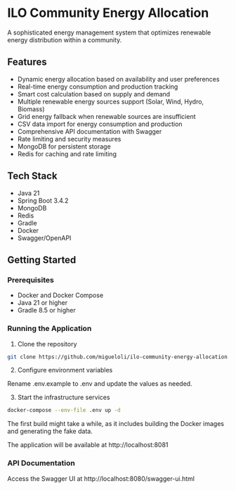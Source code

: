 # ILO Community Energy Allocation

A sophisticated energy management system that optimizes renewable energy distribution within a community.

## Features

- Dynamic energy allocation based on availability and user preferences
- Real-time energy consumption and production tracking
- Smart cost calculation based on supply and demand
- Multiple renewable energy sources support (Solar, Wind, Hydro, Biomass)
- Grid energy fallback when renewable sources are insufficient
- CSV data import for energy consumption and production
- Comprehensive API documentation with Swagger
- Rate limiting and security measures
- MongoDB for persistent storage
- Redis for caching and rate limiting

## Tech Stack

- Java 21
- Spring Boot 3.4.2
- MongoDB
- Redis
- Gradle
- Docker
- Swagger/OpenAPI

## Getting Started

### Prerequisites

- Docker and Docker Compose
- Java 21 or higher
- Gradle 8.5 or higher

### Running the Application

1. Clone the repository

```bash
git clone https://github.com/migueloli/ilo-community-energy-allocation.git
```

2. Configure environment variables

Rename .env.example to .env and update the values as needed.

3. Start the infrastructure services

```bash
docker-compose --env-file .env up -d
```

The first build might take a while,
as it includes building the Docker images
and generating the fake data.

The application will be available at http://localhost:8081

### API Documentation

Access the Swagger UI at http://localhost:8080/swagger-ui.html